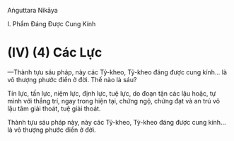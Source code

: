 Aṅguttara Nikāya

I. Phẩm Ðáng Ðược Cung Kính

# (IV) (4) Các Lực

—Thành tựu sáu pháp, này các Tỷ-kheo, Tỷ-kheo đáng được cung kính... là vô thượng phước điền ở đời. Thế nào là sáu?

Tín lực, tấn lực, niệm lực, định lực, tuệ lực, do đoạn tận các lậu hoặc, tự mình với thắng trí, ngay trong hiện tại, chứng ngộ, chứng đạt và an trú vô lậu tâm giải thoát, tuệ giải thoát.

Thành tựu sáu pháp này, này các Tỷ-kheo, Tỷ-kheo đáng được cung kính... là vô thượng phước điền ở đời.

